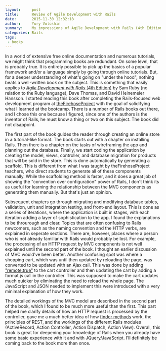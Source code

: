 ```yaml
---
layout:     post
title:      Review of Agile Development with Rails
date:       2015-11-30 12:32:18
author:     Yury Voloshin
summary:    My impressions of Agile Development with Rails (4th Edition)
categories: Rails
tags:
 - books
---
```


In a world of extensive free online documentation and numerous tutorials, we might think that programming books are redundant. On some level, that is probably true. It is entirely possible to pick up the basics of a popular framework and/or a language simply by going through online tutorials. But, for a deeper understanding of what's going on "under the hood", nothing beats a well-written book on the subject. This is something that easily applies to [*Agile Development with Rails* (4th Edition)](http://www.amazon.com/Agile-Development-Rails-Facets-Ruby/dp/1937785564) by Sam Ruby (no relation to the Ruby language), Dave Thomas, and David Heinemeier Hansson. I started reading this book after completing the Rails-focused web development program at [theFirehoseProject](http://www.thefirehoseproject.com) with the goal of solidifying what I learned at the bootcamp. There is a number of Rails books out there, and I chose this one because I figured, since one of the authors is the inventor of Rails, he must know a thing or two on this subject. The book did not disappoint. 

The first part of the book guides the reader through creating an online store in a tutorial-like format. The book starts out with a chapter on installing Rails. Then there is a chapter on the tasks of wireframing the app and planning out the database. Finally, we start coding the application by creating the model, views, controller, and database migration for products that will be sold in the store. This is done automatically by generating a scaffold. This is different from what I was taught by theFirehoseProject teachers, who direct students to generate all of these components manually. While the scaffolding method is faster, and it does a great job of showing the "convention over configuration" power of Rails, I don't think its as useful for learning the relationship between the MVC components as generating them manually. But that's just an opinion. 

Subsequent chapters go through migrating and modifying database tables, validation, unit and integration testing, and front-end layout. This is done as a series of iterations, where the application is built in stages, with each iteration adding a layer of sophistication to the app. I found the explanations to be throurough and clear. Topics that are often confusing to Rails newcomers, such as the naming convention and the HTTP verbs, are explained in seperate sections. There are, however, places where a person who is not already familiar with Rails would probably be lost. For example, the processing of an HTTP request by MVC components is not well explained until the second part of the book. I thought an earlier discussion of MVC would've been better. Another confusing spot was where a shopping cart, which was until then updated by reloading the page, was converted to be updated with an Ajax call. This was done by adding ["remote:true"](http://www.korenlc.com/remote-true-in-rails-forms/) to the cart controller and then updating the cart by adding a format.js call in the controller. This was supposed to make the cart updates much quicker by eliminating the need to reload the whole page. The JavaScript and JSON needed to implement this were introduced with a very minimal explanation of how they work. 

The detailed workings of the MVC model are described in the second part of the book, which I found to be much more useful than the first. This part helped me clarify details of how an HTTP request is processed by the controller, gave me a much better idea of how [finder methods](http://yvoloshin.github.io/rails/2015/09/28/rails-finders/) work, the principles of REST, and the workings of the different Rails modules (ActiveRecord, Action Controller, Action Dispatch, Action View). Overall, this book is great for deepening your knowledge of Rails when you already have some basic experience with it and with JQuery/JavaScript. I'll definitely be coming back to the book more than once.
